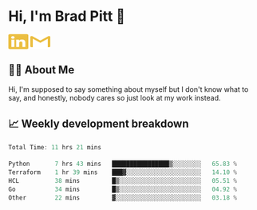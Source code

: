 # Hi, I'm Brad Pitt 👋


<a href="https://www.linkedin.com/in/mathias-mauraisin/" target="blank"><img align="center" src="./icons/linkedin.svg" alt="https://www.linkedin.com/in/mathias-mauraisin/" height="30" width="40" /></a>
<a href="mailto:mathias.mauraisin.pro@gmail.com" target="blank"><img align="center" src="./icons/gmail.svg" alt="redrew" height="30" width="40" /></a>




<!-- ![snap](images/Snap_dark.png?raw=true) -->
<!-- ![snap](images/Snap_dark_bg.png?raw=true) -->


<!-- [![My Skills](https://skillicons.dev/icons?i=c,cpp,html,css,js,ts,)](https://skillicons.dev) -->

## 🙋‍♂️&nbsp;About Me

Hi, I'm supposed to say something about myself but I don't know what to say, and honestly, nobody cares so just look at my work instead.

## 📈&nbsp;Weekly development breakdown

<!-- [![mamaurai's 42 stats](https://badge42.vercel.app/api/v2/cl1l4qz93000609l4yixitcl4/stats?cursusId=21&coalitionId=45)](https://github.com/JaeSeoKim/badge42) -->





<!--START_SECTION:waka-->

```rust
Total Time: 11 hrs 21 mins

Python       7 hrs 43 mins   ████████████████▒░░░░░░░░   65.83 %
Terraform    1 hr 39 mins    ███▓░░░░░░░░░░░░░░░░░░░░░   14.10 %
HCL          38 mins         █▒░░░░░░░░░░░░░░░░░░░░░░░   05.51 %
Go           34 mins         █▒░░░░░░░░░░░░░░░░░░░░░░░   04.92 %
Other        22 mins         ▓░░░░░░░░░░░░░░░░░░░░░░░░   03.18 %
```

<!--END_SECTION:waka-->


